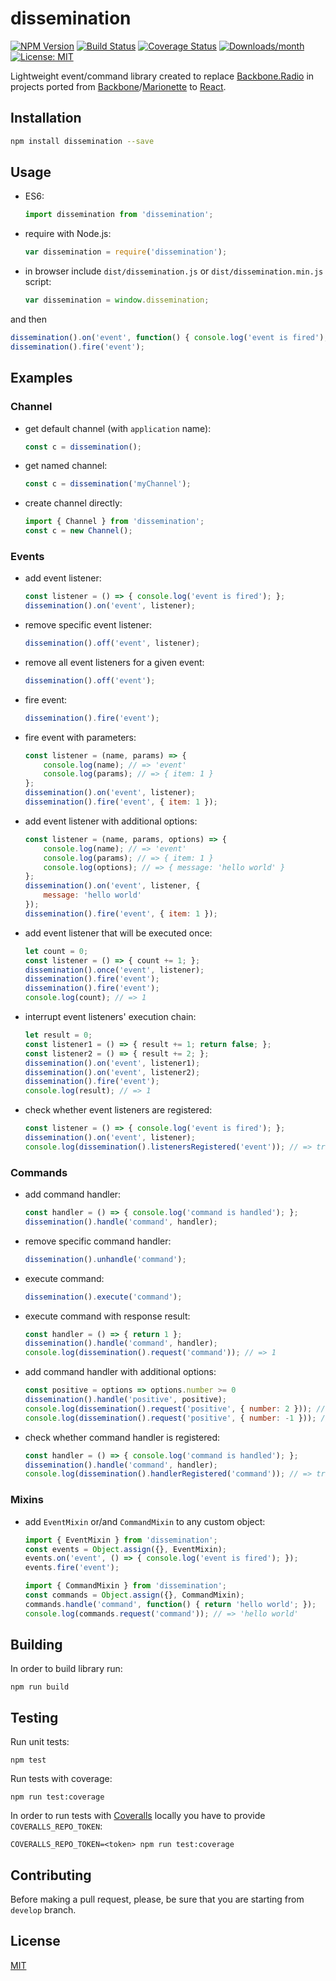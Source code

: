 # dissemination

[![NPM Version](https://badge.fury.io/js/dissemination.svg)](https://badge.fury.io/js/dissemination)
[![Build Status](https://travis-ci.org/ezze/dissemination.svg?branch=develop)](https://travis-ci.org/ezze/dissemination)
[![Coverage Status](https://coveralls.io/repos/github/ezze/dissemination/badge.svg?branch=develop)](https://coveralls.io/github/ezze/dissemination?branch=develop)
[![Downloads/month](https://img.shields.io/npm/dm/dissemination.svg?maxAge=86400)](https://www.npmjs.com/package/dissemination)
[![License: MIT](https://img.shields.io/badge/License-MIT-blue.svg)](LICENSE)

Lightweight event/command library created to replace [Backbone.Radio](https://github.com/marionettejs/backbone.radio) in
projects ported from [Backbone](http://backbonejs.org/)/[Marionette](https://marionettejs.com/) to [React](https://facebook.github.io/react/).

## Installation

```bash
npm install dissemination --save
```
    
## Usage

- ES6:

    ```javascript
    import dissemination from 'dissemination';
    ```

- require with Node.js:

    ```javascript
    var dissemination = require('dissemination');
    ```

- in browser include `dist/dissemination.js` or `dist/dissemination.min.js` script:

    ```javascript
    var dissemination = window.dissemination;
    ```
    
and then    
    
```javascript    
dissemination().on('event', function() { console.log('event is fired'); });
dissemination().fire('event');
```

## Examples

### Channel

- get default channel (with `application` name):

    ```javascript
    const c = dissemination();
    ```
    
- get named channel:

    ```javascript
    const c = dissemination('myChannel');
    ```
    
- create channel directly:

    ```javascript
    import { Channel } from 'dissemination';
    const c = new Channel();
    ```
    
### Events
    
- add event listener:

    ```javascript
    const listener = () => { console.log('event is fired'); };
    dissemination().on('event', listener);
    ```    
    
- remove specific event listener:
    
    ```javascript
    dissemination().off('event', listener);
    ```
    
- remove all event listeners for a given event:
    
    ```javascript
    dissemination().off('event');
    ```
    
- fire event:

    ```javascript
    dissemination().fire('event');
    ```
    
- fire event with parameters:
    
    ```javascript
    const listener = (name, params) => {
        console.log(name); // => 'event'
        console.log(params); // => { item: 1 }
    };
    dissemination().on('event', listener);
    dissemination().fire('event', { item: 1 });
    ```
    
- add event listener with additional options:
    
    ```javascript
    const listener = (name, params, options) => {
        console.log(name); // => 'event'
        console.log(params); // => { item: 1 }
        console.log(options); // => { message: 'hello world' }
    };
    dissemination().on('event', listener, {
        message: 'hello world'      
    });
    dissemination().fire('event', { item: 1 });    
    ```
    
- add event listener that will be executed once:

    ```javascript
    let count = 0;
    const listener = () => { count += 1; };
    dissemination().once('event', listener);
    dissemination().fire('event');
    dissemination().fire('event');
    console.log(count); // => 1
    ```
    
- interrupt event listeners' execution chain:
    
    ```javascript
    let result = 0;
    const listener1 = () => { result += 1; return false; };
    const listener2 = () => { result += 2; };
    dissemination().on('event', listener1);
    dissemination().on('event', listener2);
    dissemination().fire('event');
    console.log(result); // => 1
    ```
    
- check whether event listeners are registered:

    ```javascript
    const listener = () => { console.log('event is fired'); };
    dissemination().on('event', listener);
    console.log(dissemination().listenersRegistered('event')); // => true
    ```
    
### Commands
    
- add command handler:

    ```javascript
    const handler = () => { console.log('command is handled'); };
    dissemination().handle('command', handler);
    ```
    
- remove specific command handler:
    
    ```javascript
    dissemination().unhandle('command');
    ```
    
- execute command:

    ```javascript
    dissemination().execute('command');
    ```
    
- execute command with response result:
    
    ```javascript
    const handler = () => { return 1 };
    dissemination().handle('command', handler);
    console.log(dissemination().request('command')); // => 1
    ```
    
- add command handler with additional options:    
    
    ```javascript
    const positive = options => options.number >= 0
    dissemination().handle('positive', positive);
    console.log(dissemination().request('positive', { number: 2 })); // => true
    console.log(dissemination().request('positive', { number: -1 })); // => false
    ```
    
- check whether command handler is registered:

    ```javascript
    const handler = () => { console.log('command is handled'); };
    dissemination().handle('command', handler);
    console.log(dissemination().handlerRegistered('command')); // => true
    ```    
    
### Mixins

- add `EventMixin` or/and `CommandMixin` to any custom object:

    ```javascript
    import { EventMixin } from 'dissemination';
    const events = Object.assign({}, EventMixin);
    events.on('event', () => { console.log('event is fired'); });
    events.fire('event');
    ```
    
    ```javascript
    import { CommandMixin } from 'dissemination';
    const commands = Object.assign({}, CommandMixin);
    commands.handle('command', function() { return 'hello world'; });
    console.log(commands.request('command')); // => 'hello world'
    ```

## Building

In order to build library run:
                                          
    npm run build
    
## Testing
    
Run unit tests:
    
    npm test
    
Run tests with coverage:

    npm run test:coverage
    
In order to run tests with [Coveralls](http://coveralls.io) locally you have to provide `COVERALLS_REPO_TOKEN`:
        
    COVERALLS_REPO_TOKEN=<token> npm run test:coverage
    
## Contributing
    
Before making a pull request, please, be sure that you are starting from `develop` branch.

## License

[MIT](LICENSE)
